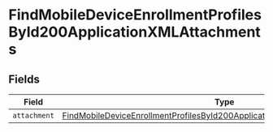 # FindMobileDeviceEnrollmentProfilesById200ApplicationXMLAttachments


## Fields

| Field                                                                                                                                                                                   | Type                                                                                                                                                                                    | Required                                                                                                                                                                                | Description                                                                                                                                                                             |
| --------------------------------------------------------------------------------------------------------------------------------------------------------------------------------------- | --------------------------------------------------------------------------------------------------------------------------------------------------------------------------------------- | --------------------------------------------------------------------------------------------------------------------------------------------------------------------------------------- | --------------------------------------------------------------------------------------------------------------------------------------------------------------------------------------- |
| `attachment`                                                                                                                                                                            | [FindMobileDeviceEnrollmentProfilesById200ApplicationXMLAttachmentsAttachment](../../models/operations/findmobiledeviceenrollmentprofilesbyid200applicationxmlattachmentsattachment.md) | :heavy_minus_sign:                                                                                                                                                                      | N/A                                                                                                                                                                                     |